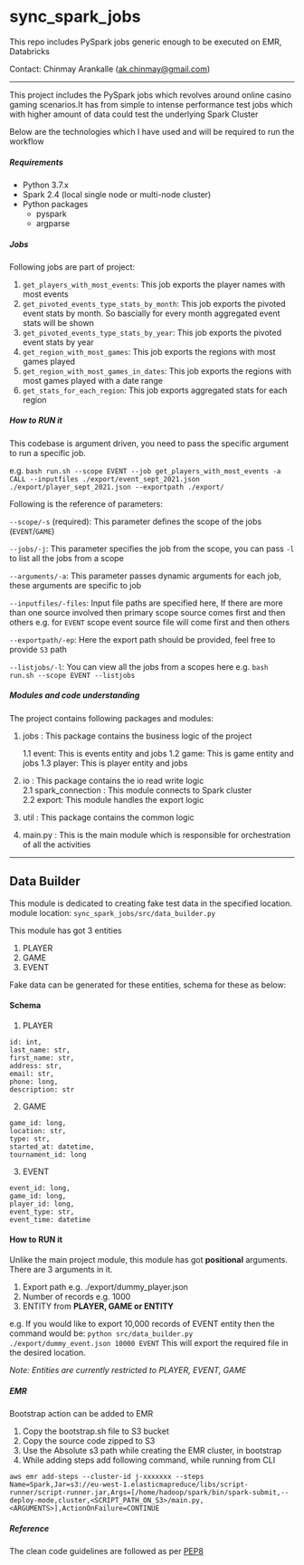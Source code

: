 # sync_spark_jobs
This repo includes PySpark jobs generic enough to be executed on EMR, Databricks

Contact: Chinmay Arankalle (ak.chinmay@gmail.com)

----
This project includes the PySpark jobs which revolves around online casino gaming scenarios.It has from simple to 
intense performance test jobs which with higher amount of data could
test the underlying Spark Cluster

Below are the technologies which I have used and 
will be required to run the workflow

##### Requirements
- Python 3.7.x
- Spark 2.4 (local single node or multi-node cluster)
- Python packages
    - pyspark
    - argparse
    
##### Jobs
Following jobs are part of project:
1. `get_players_with_most_events`: This job exports the player names with most events
2. `get_pivoted_events_type_stats_by_month`: This job exports the pivoted event stats by month. So bascially for every month aggregated event stats will be shown
3. `get_pivoted_events_type_stats_by_year`: This job exports the pivoted event  stats by year
4. `get_region_with_most_games`: This job exports the regions with most games played
5. `get_region_with_most_games_in_dates`: This job exports the regions with most games played with a date range
6. `get_stats_for_each_region`: This job exports aggregated stats for each region

##### How to RUN it
This codebase is argument driven, you need to pass the specific argument 
to run a specific job.

e.g. `bash run.sh --scope EVENT --job get_players_with_most_events -a CALL --inputfiles ./export/event_sept_2021.json ./export/player_sept_2021.json --exportpath ./export/`

Following is the reference of parameters:

`--scope/-s` (required): This parameter defines the scope of the jobs (`EVENT`/`GAME`)

`--jobs/-j`: This parameter specifies the job from the scope, you can 
pass `-l` to list all the jobs from a scope

`--arguments/-a`: This parameter passes dynamic arguments for each job, these
arguments are specific to job

`--inputfiles/-files`: Input file paths are specified here, If there are more 
than one source involved then primary scope source comes first and then others
e.g. for `EVENT` scope event source file will come first and then others

`--exportpath/-ep`: Here the export path should be provided, feel free to provide 
`S3` path

`--listjobs/-l`: You can view all the jobs from a scopes here
e.g. `bash run.sh --scope EVENT --listjobs`


##### Modules and code understanding

The project contains following packages and modules:

1. jobs : This package contains the business logic of the project
   
   1.1 event: This is events entity and jobs
   1.2 game: This is game entity and jobs
   1.3 player: This is player entity and jobs
2. io : This package contains the io read write logic<br/>
    2.1 spark_connection : This module connects to Spark cluster<br/>
    2.2 export: This module handles the export logic 
4. util : This package contains the common logic
5. main.py : This is the main module which is responsible for orchestration of all the activities
----
## Data Builder
This module is dedicated to creating fake test data in the specified location.
module location: `sync_spark_jobs/src/data_builder.py`

This module has got 3 entities
1. PLAYER
2. GAME
3. EVENT

Fake data can be generated for these entities, schema for these as below:
#### Schema
1. PLAYER
```buildoutcfg
id: int,
last_name: str,
first_name: str,
address: str,
email: str,
phone: long,
description: str
```

2. GAME
```buildoutcfg
game_id: long,
location: str,
type: str,
started_at: datetime,
tournament_id: long
```
3. EVENT
```buildoutcfg
event_id: long,
game_id: long,
player_id: long,
event_type: str,
event_time: datetime
```

#### How to RUN it
Unlike the main project module, this module has got **positional** arguments.
There are 3 arguments in it.
1. Export path e.g. ./export/dummy_player.json
2. Number of records e.g. 1000
3. ENTITY from **PLAYER, GAME or ENTITY**

e.g. If you would like to export 10,000 records of EVENT entity then the command would be:
`python src/data_builder.py ./export/dummy_event.json 10000 EVENT`
This will export the required file in the desired location.

*Note: Entities are currently restricted to PLAYER, EVENT, GAME*
##### EMR

Bootstrap action can be added to EMR
1. Copy the bootstrap.sh file to S3 bucket
2. Copy the source code zipped to S3
2. Use the Absolute s3 path while creating the EMR cluster, in bootstrap
3. While adding steps add following command, while running from CLI
```buildoutcfg
aws emr add-steps --cluster-id j-xxxxxxx --steps Name=Spark,Jar=s3://eu-west-1.elasticmapreduce/libs/script-runner/script-runner.jar,Args=[/home/hadoop/spark/bin/spark-submit,--deploy-mode,cluster,<SCRIPT_PATH_ON_S3>/main.py, <ARGUMENTS>],ActionOnFailure=CONTINUE
```


##### Reference

The clean code guidelines are followed as per [PEP8](https://www.python.org/dev/peps/pep-0008/) 
